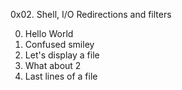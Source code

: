 0x02. Shell, I/O Redirections and filters

0. Hello World 
1. Confused smiley 
2. Let's display a file 
3. What about 2 
4. Last lines of a file
